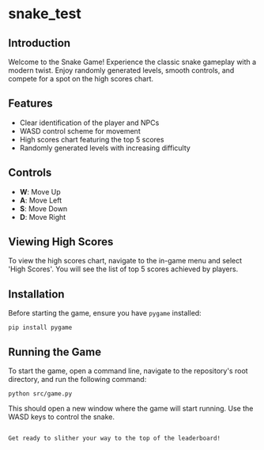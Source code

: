 # snake_test

## Introduction

Welcome to the Snake Game! Experience the classic snake gameplay with a modern twist. Enjoy randomly generated levels, smooth controls, and compete for a spot on the high scores chart.

## Features

- Clear identification of the player and NPCs
- WASD control scheme for movement
- High scores chart featuring the top 5 scores
- Randomly generated levels with increasing difficulty

## Controls

- **W**: Move Up
- **A**: Move Left
- **S**: Move Down
- **D**: Move Right

## Viewing High Scores

To view the high scores chart, navigate to the in-game menu and select 'High Scores'. You will see the list of top 5 scores achieved by players.

## Installation

Before starting the game, ensure you have `pygame` installed:

```
pip install pygame
```

## Running the Game

To start the game, open a command line, navigate to the repository's root directory, and run the following command:

```
python src/game.py
```

This should open a new window where the game will start running. Use the WASD keys to control the snake.
```

Get ready to slither your way to the top of the leaderboard!